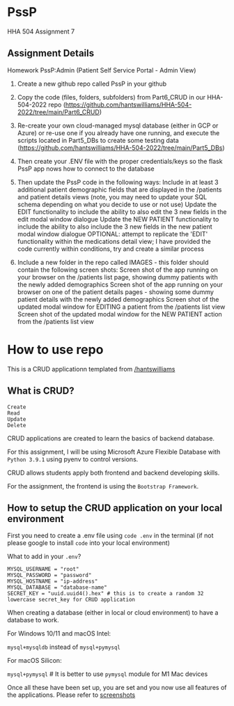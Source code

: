 # PssP
HHA 504 Assignment 7

## Assignment Details

Homework PssP:Admin (Patient Self Service Portal - Admin View)

1. Create a new github repo called PssP in your github

2. Copy the code (files, folders, subfolders) from Part6_CRUD in our HHA-504-2022 repo (https://github.com/hantswilliams/HHA-504-2022/tree/main/Part6_CRUD)

3. Re-create your own cloud-managed mysql database (either in GCP or Azure) or re-use one if you already have one running, and execute the scripts located in Part5_DBs to create some testing data (https://github.com/hantswilliams/HHA-504-2022/tree/main/Part5_DBs)

4. Then create your .ENV file with the proper credentials/keys so the flask PssP app nows how to connect to the database

5. Then update the PssP code in the following ways:
Include in at least 3 additional patient demographic fields that are displayed in the /patients and patient details views (note, you may need to update your SQL schema depending on what you decide to use or not use)
Update the EDIT functionality to include the ability to also edit the 3 new fields in the edit modal window dialogue
Update the NEW PATIENT functionality to include the ability to also include the 3 new fields in the new patient modal window dialogue
OPTIONAL: attempt to replicate the 'EDIT' functionality within the medications detail view; I have provided the code currently within conditions, try and create a similar process
6. Include a new folder in the repo called IMAGES - this folder should contain the following screen shots:
Screen shot of the app running on your browser on the /patients list page, showing dummy patients with the newly added demographics
Screen shot of the app running on your browser on one of the patient details pages - showing some dummy patient details with the newly added demographics
Screen shot of the updated modal window for EDITING a patient from the /patients list view
Screen shot of the updated modal window for the NEW PATIENT action from the /patients list view

# How to use repo

This is a CRUD applicationn templated from [/hantswilliams](https://github.com/hantswilliams/HHA-504-2022/tree/main/Part6_CRUD)

## What is CRUD?

```
Create
Read
Update
Delete
```

CRUD applications are created to learn the basics of backend database.

For this assignment, I will be using Microsoft Azure Flexible Database with `Python 3.9.1` using pyenv to control versions.

CRUD allows students apply both frontend and backend developing skills.

For the assignment, the frontend is using the `Bootstrap Framework`.

## How to setup the CRUD application on your local environment

First you need to create a .env file using `code .env` in the terminal (if not please google to install `code` into your local environment)

What to add in your `.env`?

```
MYSQL_USERNAME = "root"
MYSQL_PASSWORD = "password"
MYSQL_HOSTNAME = "ip-address"
MYSQL_DATABASE = "database-name"
SECRET_KEY = "uuid.uuid4().hex" # this is to create a random 32 lowercase secret_key for CRUD application
```

When creating a database (either in local or cloud environment) to have a database to work.

For Windows 10/11 and macOS Intel:

`mysql+mysqldb` instead of `mysql+pymysql`

For macOS Silicon:

`mysql+pymysql` # It is better to use `pymysql` module for M1 Mac devices


Once all these have been set up, you are set and you now use all features of the applications. Please refer to [screenshots]('screenshots')
